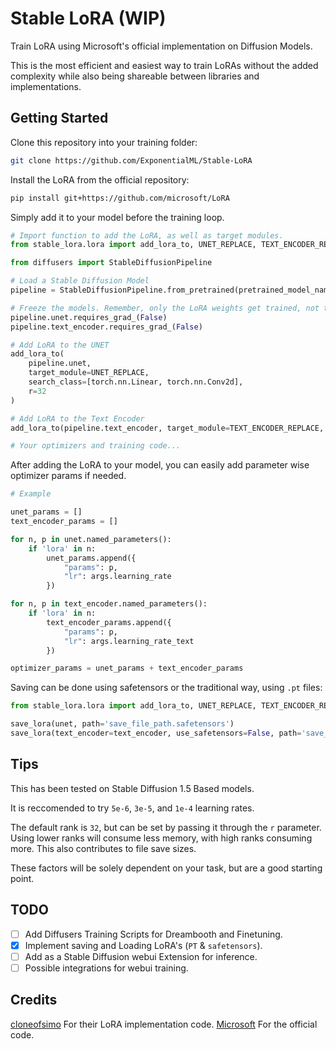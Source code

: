 # Stable LoRA (WIP)
Train LoRA using Microsoft's official implementation on Diffusion Models.

This is the most efficient and easiest way to train LoRAs without the added complexity while also being shareable between libraries and implementations. 

## Getting Started

Clone this repository into your training folder:

```bash
git clone https://github.com/ExponentialML/Stable-LoRA
```

Install the LoRA from the official repository:

```bash
pip install git+https://github.com/microsoft/LoRA
```

Simply add it to your model before the training loop.

```python
# Import function to add the LoRA, as well as target modules.
from stable_lora.lora import add_lora_to, UNET_REPLACE, TEXT_ENCODER_REPLACE

from diffusers import StableDiffusionPipeline

# Load a Stable Diffusion Model
pipeline = StableDiffusionPipeline.from_pretrained(pretrained_model_name_or_path)

# Freeze the models. Remember, only the LoRA weights get trained, not the model itself.
pipeline.unet.requires_grad_(False)
pipeline.text_encoder.requires_grad_(False)

# Add LoRA to the UNET
add_lora_to(
    pipeline.unet, 
    target_module=UNET_REPLACE, 
    search_class=[torch.nn.Linear, torch.nn.Conv2d], 
    r=32
)

# Add LoRA to the Text Encoder
add_lora_to(pipeline.text_encoder, target_module=TEXT_ENCODER_REPLACE, r=32)

# Your optimizers and training code...
```

After adding the LoRA to your model, you can easily add parameter wise optimizer params if needed.

```python
# Example

unet_params = []
text_encoder_params = []

for n, p in unet.named_parameters():
    if 'lora' in n:
        unet_params.append({
            "params": p, 
            "lr": args.learning_rate
        })

for n, p in text_encoder.named_parameters():
    if 'lora' in n:
        text_encoder_params.append({
            "params": p, 
            "lr": args.learning_rate_text
        })

optimizer_params = unet_params + text_encoder_params
```

Saving can be done using safetensors or the traditional way, using `.pt` files:

```python
from stable_lora.lora import add_lora_to, UNET_REPLACE, TEXT_ENCODER_REPLACE

save_lora(unet, path='save_file_path.safetensors')
save_lora(text_encoder=text_encoder, use_safetensors=False, path='save_file_path.pt')

```

## Tips

This has been tested on Stable Diffusion 1.5 Based models.

It is reccomended to try `5e-6`, `3e-5`, and `1e-4` learning rates. 

The default rank is `32`, but can be set by passing it through the `r` parameter. Using lower ranks will consume less memory, with high ranks consuming more. 
This also contributes to file save sizes.

These factors will be solely dependent on your task, but are a good starting point.

## TODO
- [ ] Add Diffusers Training Scripts for Dreambooth and Finetuning.
- [x] Implement saving and Loading LoRA's (`PT` & `safetensors`).
- [ ] Add as a Stable Diffusion webui Extension for inference.
- [ ] Possible integrations for webui training.

## Credits
[cloneofsimo](https://github.com/cloneofsimo/lora) For their LoRA implementation code.
[Microsoft](https://github.com/microsoft/LoRA) For the official code.
